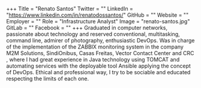 +++
Title = "Renato Santos"
Twitter = ""
LinkedIn = "https://www.linkedin.com/in/renatodossantos/"
GitHub = ""
Website = ""
Employer = ""
Role = "Infrastructure Analyst"
Image = "renato-santos.jpg"
GitLab = ""
Facebook = ""
+++
Graduated in computer networks, passionate about technology and reserved conventional, multitasking, command line, admirer of photography, enthusiastic DevOps. Was in charge of the implementation of the ZABBIX monitoring system in the company M2M Solutions, SindiOnibus, Casas Freitas, Vector Contact Center and CRC , where I had great experience in Java technology using TOMCAT and automating services with the deployable tool Ansible applying the concept of DevOps. Ethical and professional way, I try to be sociable and educated respecting the limits of each one.
